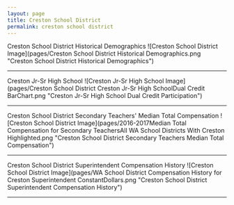 ```yaml
---
layout: page
title: Creston School District
permalink: creston school district
---
```



Creston School District Historical Demographics
![Creston School District Image](pages/Creston School District Historical Demographics.png "Creston School District Historical Demographics")

___

Creston Jr-Sr High School
![Creston Jr-Sr High School Image](pages/Creston School District Creston Jr-Sr High SchoolDual Credit BarChart.png "Creston Jr-Sr High School Dual Credit Participation")

___

Creston School District Secondary Teachers' Median Total Compensation
![Creston School District Image](pages/2016-2017Median Total Compensation for Secondary TeachersAll WA School Districts With Creston Highlighted.png "Creston School District Secondary Teachers Median Total Compensation")

___

Creston School District Superintendent Compensation History
![Creston School District Image](pages/WA School District Compensation History for Creston Superintendent ConstantDollars.png "Creston School District Superintendent Compensation History")

___

